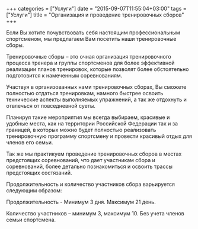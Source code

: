 +++
categories = ["Услуги"]
date = "2015-09-07T11:55:04+03:00"
tags = ["Услуги"]
title = "Организация и проведение тренировочных сборов"
+++

Если Вы хотите почувствовать себя настоящим профессиональным спортсменом, мы предлагаем Вам посетить наши тренировочные сборы.

Тренировочные сборы – это очная организация тренировочного процесса тренера и группы спортсменов для более эффективной реализации планов тренировок, которые позволят более обстоятельно подготовится к намеченным соревнованиям.

Участвуя в организованных нами тренировочных сборах, Вы сможете полностью отдаться тренировкам, намного быстрее освоить технические аспекты выполняемых упражнений, а так же отдохнуть и отвлечься от повседневной суеты. 

Планируя такие мероприятия мы всегда выбираем, красивые и удобные места, как на территории Российской Федерации так и за границей, в которых можно будет полностью реализовать тренировочную программу спортсмену и провести красивый отдых для членов его семьи.

Так же мы практикуем проведение тренировочных сборов в местах предстоящих соревнований, что дает участникам сбора и соревнований, более детально познакомиться и освоить трассы предстоящих состязаний.

Продолжительность и количество участников сбора варьируется следующим образом:

Продолжительность - Минимум 3 дня. Максимум 21 день.

Количество участников – минимум 3, максимум 10. Без учета членов семьи спортсмена.
  